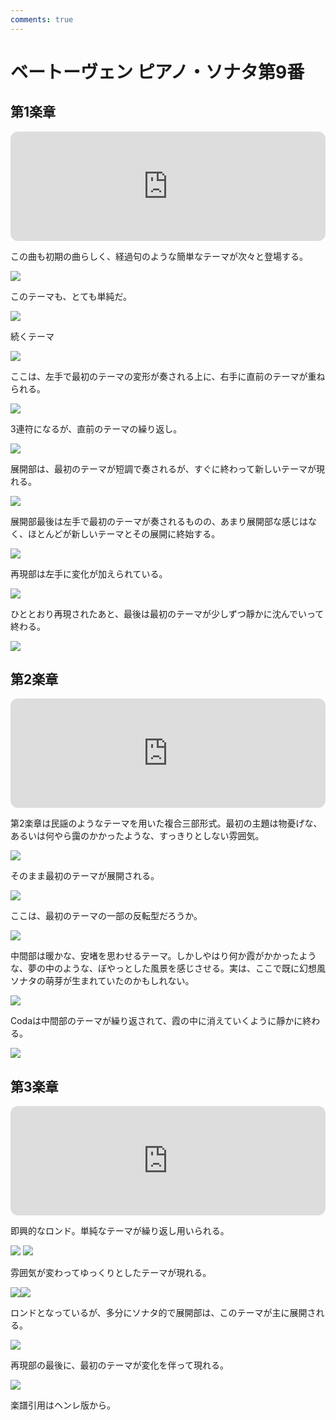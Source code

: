 ```yaml
---
comments: true
---
```


# ベートーヴェン ピアノ・ソナタ第9番

## 第1楽章

<iframe height="175" width="100%" title="Media player" src="https://embed.music.apple.com/us/album/piano-sonata-no-9-in-e-major-op-14-no-1-i-allegro/1268209323?i=1268209328&amp;itscg=30200&amp;itsct=music_box_player&amp;ls=1&amp;app=music&amp;mttnsubad=1268209328&amp;theme=auto" id="embedPlayer" style="border:0;border-radius:12px;width:100%;height:175px;max-width:660px" sandbox="allow-forms allow-popups allow-same-origin allow-scripts allow-top-navigation-by-user-activation" allow="autoplay *; encrypted-media *; clipboard-write"></iframe>

この曲も初期の曲らしく、経過句のような簡単なテーマが次々と登場する。

<img src="610.jpg">

このテーマも、とても単純だ。

<img src="609.jpg">

続くテーマ

<img src="606.jpg">

ここは、左手で最初のテーマの変形が奏される上に、右手に直前のテーマが重ねられる。

<img src="608.jpg">

3連符になるが、直前のテーマの繰り返し。

<img src="611.jpg">

展開部は、最初のテーマが短調で奏されるが、すぐに終わって新しいテーマが現れる。

<img src="607.jpg">

展開部最後は左手で最初のテーマが奏されるものの、あまり展開部な感じはなく、ほとんどが新しいテーマとその展開に終始する。

<img src="612.jpg">

再現部は左手に変化が加えられている。

<img src="613.jpg">

ひととおり再現されたあと、最後は最初のテーマが少しずつ靜かに沈んでいって終わる。

<img src="614.jpg">

## 第2楽章

<iframe height="175" width="100%" title="Media player" src="https://embed.music.apple.com/us/album/piano-sonata-no-9-in-e-major-op-14-no-1-ii-allegretto/1268209323?i=1268209329&amp;itscg=30200&amp;itsct=music_box_player&amp;ls=1&amp;app=music&amp;mttnsubad=1268209329&amp;theme=auto" id="embedPlayer" style="border:0;border-radius:12px;width:100%;height:175px;max-width:660px" sandbox="allow-forms allow-popups allow-same-origin allow-scripts allow-top-navigation-by-user-activation" allow="autoplay *; encrypted-media *; clipboard-write"></iframe>

第2楽章は民謡のようなテーマを用いた複合三部形式。最初の主題は物憂げな、あるいは何やら靄のかかったような、すっきりとしない雰囲気。

<img src="617.jpg">

そのまま最初のテーマが展開される。

<img src="615.jpg">

ここは、最初のテーマの一部の反転型だろうか。

<img src="616.jpg">

中間部は暖かな、安堵を思わせるテーマ。しかしやはり何か霞がかかったような、夢の中のような、ぼやっとした風景を感じさせる。実は、ここで既に幻想風ソナタの萌芽が生まれていたのかもしれない。

<img src="618.jpg">

Codaは中間部のテーマが繰り返されて、霞の中に消えていくように靜かに終わる。

<img src="619.jpg">

## 第3楽章

<iframe height="175" width="100%" title="Media player" src="https://embed.music.apple.com/us/album/piano-sonata-no-9-in-e-major-op-14-no-1-iii-rondo-allegro-comodo/1268209323?i=1268209330&amp;itscg=30200&amp;itsct=music_box_player&amp;ls=1&amp;app=music&amp;mttnsubad=1268209330&amp;theme=auto" id="embedPlayer" style="border:0;border-radius:12px;width:100%;height:175px;max-width:660px" sandbox="allow-forms allow-popups allow-same-origin allow-scripts allow-top-navigation-by-user-activation" allow="autoplay *; encrypted-media *; clipboard-write"></iframe>

即興的なロンド。単純なテーマが繰り返し用いられる。

<img src="624.jpg">
<img src="625.jpg">

雰囲気が変わってゆっくりとしたテーマが現れる。

<div style="display: flex;">
  <img src="620.jpg">
  <img src="622.jpg">
</div>

ロンドとなっているが、多分にソナタ的で展開部は、このテーマが主に展開される。

<img src="623.jpg">

再現部の最後に、最初のテーマが変化を伴って現れる。

<img src="621.jpg">

楽譜引用はヘンレ版から。
